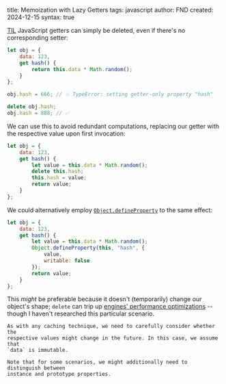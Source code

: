 title: Memoization with Lazy Getters
tags: javascript
author: FND
created: 2024-12-15
syntax: true

[TIL](https://developer.mozilla.org/en-US/docs/Web/JavaScript/Reference/Functions/get#smart_self-overwriting_lazy_getters)
JavaScript getters can simply be deleted, even if there's no corresponding
setter:

```javascript
let obj = {
    data: 123,
    get hash() {
        return this.data * Math.random();
    }
};

obj.hash = 666; // 💥 TypeError: setting getter-only property "hash"

delete obj.hash;
obj.hash = 888; // ✅
```

We can use this to avoid redundant computations, replacing our getter with the
respective value upon first invocation:

```javascript
let obj = {
    data: 123,
    get hash() {
        let value = this.data * Math.random();
        delete this.hash;
        this.hash = value;
        return value;
    }
};
```

We could alternatively employ
[`Object.defineProperty`](https://developer.mozilla.org/en-US/docs/Web/JavaScript/Reference/Global_Objects/Object/defineProperty)
to the same effect:

```javascript
let obj = {
    data: 123,
    get hash() {
        let value = this.data * Math.random();
        Object.defineProperty(this, "hash", {
            value,
            writable: false
        });
        return value;
    }
};
```

This _might_ be preferable because it doesn't (temporarily) change our object's
shape; `delete` can trip up
[engines' performance optimizations](https://phillcode.io/javascript-delete#heading-why-delete-can-be-problematic-understanding-v8-engine-optimizations-and-deoptimizations) --
though I haven't researched this particular scenario.

```aside
As with any caching technique, we need to carefully consider whether the
respective values might change in the future. In this case, we assume that
`data` is immutable.

Note that for some scenarios, we might additionally need to distinguish between
instance and prototype properties.
```
